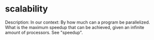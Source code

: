 # scalability

Description: In our context: By how much can a program be parallelized. What is the maximum speedup that can be achieved, given an infinite amount of processors. See "speedup".